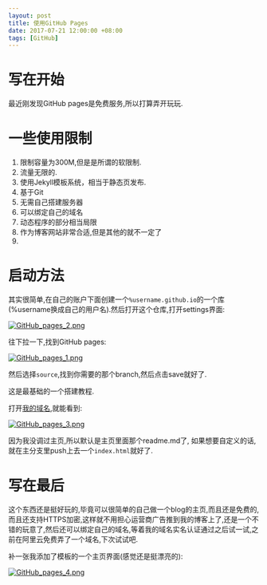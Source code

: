 ```yaml
---
layout: post
title: 使用GitHub Pages
date: 2017-07-21 12:00:00 +08:00
tags: [GitHub]
---
```


# 写在开始

最近刚发现GitHub pages是免费服务,所以打算弄开玩玩.

# 一些使用限制

1. 限制容量为300M,但是是所谓的软限制.
2. 流量无限的.
3. 使用Jekyll模板系统，相当于静态页发布.
4. 基于Git
5. 无需自己搭建服务器
6. 可以绑定自己的域名
7. 动态程序的部分相当局限
8. 作为博客网站非常合适,但是其他的就不一定了
9. 
# 启动方法

其实很简单,在自己的账户下面创建一个`%username.github.io`的一个库(%username换成自己的用户名).然后打开这个仓库,打开settings界面:

[![GitHub_pages_2.png](https://i.loli.net/2018/12/04/5c05e746a15ec.png)](https://i.loli.net/2018/12/04/5c05e746a15ec.png)

往下拉一下,找到GitHub pages:

[![GitHub_pages_1.png](https://i.loli.net/2018/12/04/5c05e744a3c8c.png)](https://i.loli.net/2018/12/04/5c05e744a3c8c.png)

然后选择`source`,找到你需要的那个branch,然后点击save就好了.

这是最基础的一个搭建教程.

打开[我的域名](https://moderras.github.io),就能看到:

[![GitHub_pages_3.png](https://i.loli.net/2018/12/04/5c05e748234dc.png)](https://i.loli.net/2018/12/04/5c05e748234dc.png)

因为我没调过主页,所以默认是主页里面那个readme.md了, 如果想要自定义的话,就在主分支里push上去一个`index.html`就好了.

# 写在最后
这个东西还是挺好玩的,毕竟可以很简单的自己做一个blog的主页,而且还是免费的,而且还支持HTTPS加密,这样就不用担心运营商广告推到我的博客上了,还是一个不错的玩意了,然后还可以绑定自己的域名,等着我的域名实名认证通过之后试一试,之前在阿里云免费弄了一个域名,下次试试吧.

补一张我添加了模板的一个主页界面(感觉还是挺漂亮的):

[![GitHub_pages_4.png](https://i.loli.net/2018/12/04/5c05e74aca6d2.png)](https://i.loli.net/2018/12/04/5c05e74aca6d2.png)
